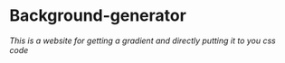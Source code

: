 # Background-generator

*This is a website for getting a gradient and directly putting it to you css code*
